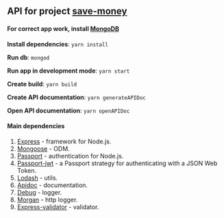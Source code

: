 ## API for project [save-money](https://github.com/RenatRysaev/save-money)

#### For correct app work, install [MongoDB](https://www.mongodb.com/)

**Install dependencies**: `yarn install`

**Run db**: `mongod`

**Run app in development mode**: `yarn start`

**Create build**: `yarn build`

**Create API documentation**: `yarn generateAPIDoc`

**Open API documentation**: `yarn openAPIDoc`

#### Main dependencies

1. [Express](https://expressjs.com/) - framework for Node.js.
2. [Mongoose](https://mongoosejs.com/) - ODM.
3. [Passport](http://www.passportjs.org/) - authentication for Node.js.
4. [Passport-jwt](https://github.com/themikenicholson/passport-jwt) - a Passport strategy for authenticating with a JSON Web Token.
5. [Lodash](https://lodash.com/docs/4.17.11) - utils.
6. [Apidoc](http://apidocjs.com/) - documentation.
7. [Debug](https://github.com/visionmedia/debug#readme) - logger.
8. [Morgan](https://github.com/expressjs/morgan) - http logger.
9. [Express-validator](https://express-validator.github.io/docs/) - validator.
